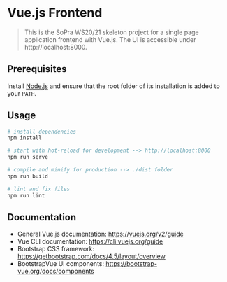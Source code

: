 # Vue.js Frontend

> This is the SoPra WS20/21 skeleton project for a single page application frontend with Vue.js. The UI is accessible under http://localhost:8000.

## Prerequisites

Install [Node.js](https://nodejs.org) and ensure that the root folder of its installation is added to your `PATH`.

## Usage

```bash
# install dependencies
npm install

# start with hot-reload for development --> http://localhost:8000
npm run serve

# compile and minify for production --> ./dist folder
npm run build

# lint and fix files
npm run lint
```

## Documentation

- General Vue.js documentation: https://vuejs.org/v2/guide
- Vue CLI documentation: https://cli.vuejs.org/guide
- Bootstrap CSS framework: https://getbootstrap.com/docs/4.5/layout/overview
- BootstrapVue UI components: https://bootstrap-vue.org/docs/components
